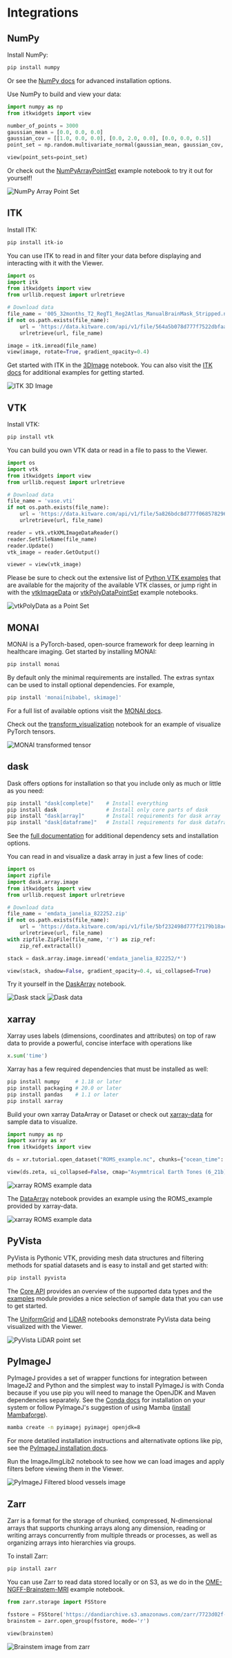 Integrations
============

NumPy
-----

Install NumPy:

```bash
pip install numpy
```

Or see the [NumPy docs](https://numpy.org/install/) for advanced installation options.

Use NumPy to build and view your data:

```python
import numpy as np
from itkwidgets import view

number_of_points = 3000
gaussian_mean = [0.0, 0.0, 0.0]
gaussian_cov = [[1.0, 0.0, 0.0], [0.0, 2.0, 0.0], [0.0, 0.0, 0.5]]
point_set = np.random.multivariate_normal(gaussian_mean, gaussian_cov, number_of_points)

view(point_sets=point_set)
```

Or check out the [NumPyArrayPointSet](https://colab.research.google.com/github/InsightSoftwareConsortium/itkwidgets/blob/main/examples/NumPyArrayPointSet.ipynb) example notebook to try it out for yourself!

![NumPy Array Point Set](images/numpy.png)

ITK
---

Install ITK:

```bash
pip install itk-io
```

You can use ITK to read in and filter your data before displaying and interacting with it with the Viewer.

```python
import os
import itk
from itkwidgets import view
from urllib.request import urlretrieve

# Download data
file_name = '005_32months_T2_RegT1_Reg2Atlas_ManualBrainMask_Stripped.nrrd'
if not os.path.exists(file_name):
    url = 'https://data.kitware.com/api/v1/file/564a5b078d777f7522dbfaa6/download'
    urlretrieve(url, file_name)

image = itk.imread(file_name)
view(image, rotate=True, gradient_opacity=0.4)
```

Get started with ITK in the [3DImage](https://colab.research.google.com/github/InsightSoftwareConsortium/itkwidgets/blob/main/examples/integrations/itk/3DImage.ipynb) notebook. You can also visit the [ITK docs](https://itkpythonpackage.readthedocs.io/en/latest/Quick_start_guide.html#usage) for additional examples for getting started.

![ITK 3D Image](images/itkimage.png)

VTK
---

Install VTK:

```bash
pip install vtk
```

You can build you own VTK data or read in a file to pass to the Viewer.

```python
import os
import vtk
from itkwidgets import view
from urllib.request import urlretrieve

# Download data
file_name = 'vase.vti'
if not os.path.exists(file_name):
    url = 'https://data.kitware.com/api/v1/file/5a826bdc8d777f0685782960/download'
    urlretrieve(url, file_name)

reader = vtk.vtkXMLImageDataReader()
reader.SetFileName(file_name)
reader.Update()
vtk_image = reader.GetOutput()

viewer = view(vtk_image)
```

Please be sure to check out the extensive list of [Python VTK examples](https://kitware.github.io/vtk-examples/site/Python/) that are available for the majority of the available VTK classes, or jump right in with the [vtkImageData](https://colab.research.google.com/github/InsightSoftwareConsortium/itkwidgets/blob/main/examples/integrations/vtk/vtkImageData.ipynb) or [vtkPolyDataPointSet](https://colab.research.google.com/github/InsightSoftwareConsortium/itkwidgets/blob/main/examples/integrations/vtk/vtkPolyDataPointSet.ipynb) example notebooks.

![vtkPolyData as a Point Set](images/vtkpolydata.png)

MONAI
-----

MONAI is a PyTorch-based, open-source framework for deep learning in healthcare imaging. Get started by installing MONAI:

```bash
pip install monai
```

By default only the minimal requirements are installed. The extras syntax can be used to install optional dependencies. For example,

```bash
pip install 'monai[nibabel, skimage]'
```

For a full list of available options visit the [MONAI docs](https://docs.monai.io/en/stable/installation.html#installing-the-recommended-dependencies).

Check out the [transform_visualization](https://colab.research.google.com/github/InsightSoftwareConsortium/itkwidgets/blob/main/examples/integrations/MONAI/transform_visualization.ipynb) notebook for an example of visualize PyTorch tensors.

![MONAI transformed tensor](images/monai_pytorch.png)

dask
----

Dask offers options for installation so that you include only as much or little as you need:

```bash
pip install "dask[complete]"    # Install everything
pip install dask                # Install only core parts of dask
pip install "dask[array]"       # Install requirements for dask array
pip install "dask[dataframe]"   # Install requirements for dask dataframe
```

See the [full documentation](https://docs.dask.org/en/stable/install.html#dask-installation) for additional dependency sets and installation options.

You can read in and visualize a dask array in just a few lines of code:

```python
import os
import zipfile
import dask.array.image
from itkwidgets import view
from urllib.request import urlretrieve

# Download data
file_name = 'emdata_janelia_822252.zip'
if not os.path.exists(file_name):
    url = 'https://data.kitware.com/api/v1/file/5bf232498d777f2179b18acc/download'
    urlretrieve(url, file_name)
with zipfile.ZipFile(file_name, 'r') as zip_ref:
    zip_ref.extractall()

stack = dask.array.image.imread('emdata_janelia_822252/*')

view(stack, shadow=False, gradient_opacity=0.4, ui_collapsed=True)
```

Try it yourself in the [DaskArray](https://colab.research.google.com/github/InsightSoftwareConsortium/itkwidgets/blob/main/examples/integrations/dask/DaskArray.ipynb) notebook.

![Dask stack](images/dask_stack.png)
![Dask data](images/dask.png)

xarray
------

Xarray uses labels (dimensions, coordinates and attributes) on top of raw data to provide a powerful, concise interface with operations like

```python
x.sum('time')
```

Xarray has a few required dependencies that must be installed as well:

```bash
pip install numpy     # 1.18 or later
pip install packaging # 20.0 or later
pip install pandas    # 1.1 or later
pip install xarray
```

Build your own xarray DataArray or Dataset or check out [xarray-data](https://github.com/pydata/xarray-data) for sample data to visualize.

```python
import numpy as np
import xarray as xr
from itkwidgets import view

ds = xr.tutorial.open_dataset("ROMS_example.nc", chunks={"ocean_time": 1})

view(ds.zeta, ui_collapsed=False, cmap="Asymmtrical Earth Tones (6_21b)", sample_distance=0)
```

![xarray ROMS example data](images/xarray.png)

The [DataArray](https://colab.research.google.com/github/InsightSoftwareConsortium/itkwidgets/blob/main/examples/integrations/xarray/DataArray.ipynb) notebook provides an example using the ROMS_example provided by xarray-data.

![xarray ROMS example data](images/xarray2.png)

PyVista
-------

PyVista is Pythonic VTK, providing mesh data structures and filtering methods for spatial datasets and is easy to install and get started with:

```bash
pip install pyvista
```

The [Core API](https://docs.pyvista.org/api/core/index.html) provides an overview of the supported data types and the [examples](https://docs.pyvista.org/api/examples/_autosummary/pyvista.examples.examples.html#module-pyvista.examples.examples) module provides a nice selection of sample data that you can use
to get started.

The [UniformGrid](https://colab.research.google.com/github/InsightSoftwareConsortium/itkwidgets/blob/main/examples/integrations/PyVista/UniformGrid.ipynb) and [LiDAR](https://colab.research.google.com/github/InsightSoftwareConsortium/itkwidgets/blob/main/examples/integrations/PyVista/LiDAR.ipynb) notebooks demonstrate PyVista data being visualized with the Viewer.

![PyVista LiDAR point set](images/pyvista.png)

PyImageJ
--------

PyImageJ provides a set of wrapper functions for integration between ImageJ2 and Python and the simplest way to install PyImageJ is with Conda because if you use pip you will need to manage the OpenJDK and Maven dependencies separately. See the [Conda docs](https://docs.conda.io/projects/conda/en/latest/user-guide/install/index.html) for installation on your system or follow
PyImageJ's suggestion of using Mamba ([install Mambaforge](https://github.com/conda-forge/miniforge#mambaforge)).

```bash
mamba create -n pyimagej pyimagej openjdk=8
```

For more detatiled installation instructions and alternativate options like pip, see the [PyImageJ installation docs](https://github.com/imagej/pyimagej/blob/master/doc/Install.md).


Run the ImageJImgLib2 notebook to see how we can load images and apply filters before viewing them in the Viewer.

![PyImageJ Filtered blood vessels image](images/pyimagej.png)

Zarr
----

Zarr is a format for the storage of chunked, compressed, N-dimensional arrays that supports chunking arrays along any dimension, reading or writing arrays concurrently from multiple threads or processes, as well as organizing arrays into hierarchies via groups.

To install Zarr:

```bash
pip install zarr
```

You can use Zarr to read data stored locally or on S3, as we do in the [OME-NGFF-Brainstem-MRI](https://colab.research.google.com/github/InsightSoftwareConsortium/itkwidgets/blob/main/examples/integrations/zarr/OME-NGFF-Brainstem-MRI.ipynb) example notebook.

```python
from zarr.storage import FSStore

fsstore = FSStore('https://dandiarchive.s3.amazonaws.com/zarr/7723d02f-1f71-4553-a7b0-47bda1ae8b42')
brainstem = zarr.open_group(fsstore, mode='r')

view(brainstem)
```

![Brainstem image from zarr](images/zarr.png)
